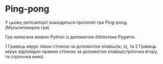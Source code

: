 # Ping-pong

У цьому репозиторії знаходиться прототип гри Ping-pong.
(Мультиплеєрна гра)

Гра написана мовою Python із допомогою бібліотеки Pygame.

1 Гравець керує лівою стінкою за допомогою клавіш(w; s),
та 2 Гравець керує відповідно правою стінкою за допомогою клавіш(стрілочка вгору, та стрілочка вниз).
